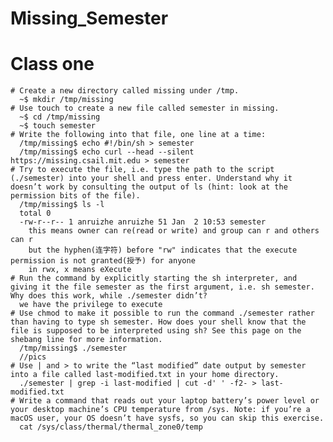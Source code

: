 # Missing_Semester
  # Class one
    # Create a new directory called missing under /tmp.
      ~$ mkdir /tmp/missing
    # Use touch to create a new file called semester in missing.
      ~$ cd /tmp/missing
      ~$ touch semester
    # Write the following into that file, one line at a time:
      /tmp/missing$ echo #!/bin/sh > semester
      /tmp/missing$ echo curl --head --silent https://missing.csail.mit.edu > semester
    # Try to execute the file, i.e. type the path to the script (./semester) into your shell and press enter. Understand why it doesn’t work by consulting the output of ls (hint: look at the permission bits of the file).
      /tmp/missing$ ls -l
      total 0
      -rw-r--r-- 1 anruizhe anruizhe 51 Jan  2 10:53 semester
        this means owner can re(read or write) and group can r and others can r 
        but the hyphen(连字符) before "rw" indicates that the execute permission is not granted(授予) for anyone
        in rwx, x means eXecute
    # Run the command by explicitly starting the sh interpreter, and giving it the file semester as the first argument, i.e. sh semester. Why does this work, while ./semester didn’t?
      we have the privilege to execute
    # Use chmod to make it possible to run the command ./semester rather than having to type sh semester. How does your shell know that the file is supposed to be interpreted using sh? See this page on the shebang line for more information.
      /tmp/missing$ ./semester
      //pics
    # Use | and > to write the “last modified” date output by semester into a file called last-modified.txt in your home directory.
      ./semester | grep -i last-modified | cut -d' ' -f2- > last-modified.txt
    # Write a command that reads out your laptop battery’s power level or your desktop machine’s CPU temperature from /sys. Note: if you’re a macOS user, your OS doesn’t have sysfs, so you can skip this exercise.
      cat /sys/class/thermal/thermal_zone0/temp
